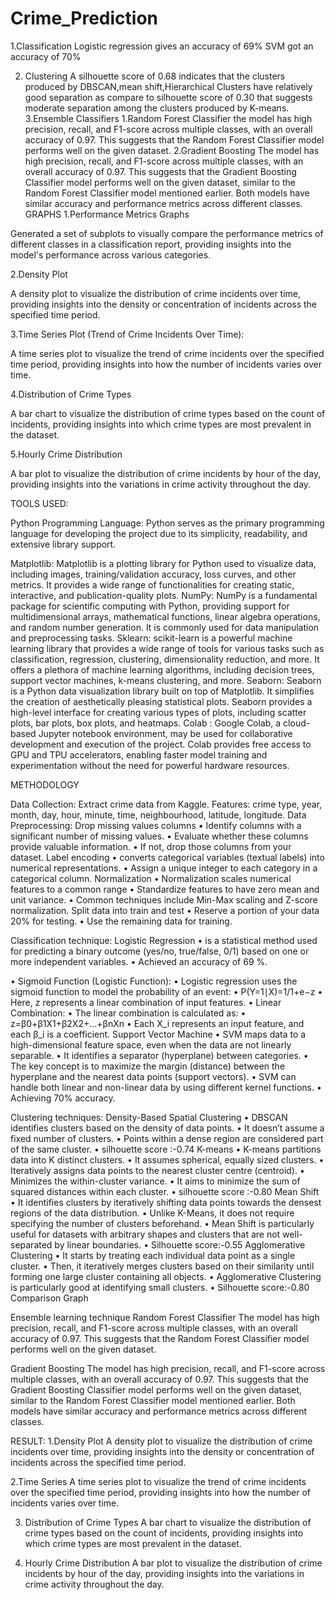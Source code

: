 # Crime_Prediction
1.Classification
Logistic regression gives an accuracy of 69% SVM got an accuracy of 70%

2. Clustering
A silhouette score of 0.68 indicates that the clusters produced by DBSCAN,mean shift,Hierarchical Clusters have relatively good separation as compare to silhouette score of 0.30 that suggests moderate separation among the clusters produced by K-means.
3.Ensemble Classifiers
1.Random Forest Classifier
the model has high precision, recall, and F1-score across multiple classes, with an overall accuracy of 0.97. This suggests that the Random Forest Classifier model performs well on the given dataset.
2.Gradient Boosting
The model has high precision, recall, and F1-score across multiple classes, with an overall accuracy of 0.97. This suggests that the Gradient Boosting Classifier model performs well on the given dataset, similar to the Random Forest Classifier model mentioned earlier. Both models have similar accuracy and performance metrics across different classes.
GRAPHS
1.Performance Metrics Graphs

Generated a set of subplots to visually compare the performance metrics of different classes in a classification report, providing insights into the model's performance across various categories.

2.Density Plot

A density plot to visualize the distribution of crime incidents over time, providing insights into the density or concentration of incidents across the specified time period.

3.Time Series Plot (Trend of Crime Incidents Over Time):

A time series plot to visualize the trend of crime incidents over the specified time period, providing insights into how the number of incidents varies over time.

4.Distribution of Crime Types

A bar chart to visualize the distribution of crime types based on the count of incidents, providing insights into which crime types are most prevalent in the dataset.

5.Hourly Crime Distribution

A bar plot to visualize the distribution of crime incidents by hour of the day, providing insights into the variations in crime activity throughout the day.

TOOLS USED:

Python Programming Language: 
Python serves as the primary programming language for developing the project due to its simplicity, readability, and extensive library support.

Matplotlib: 
Matplotlib is a plotting library for Python used to visualize data, including images, training/validation accuracy, loss curves, and other metrics. It provides a wide range of functionalities for creating static, interactive, and publication-quality plots.
NumPy: 
NumPy is a fundamental package for scientific computing with Python, providing support for multidimensional arrays, mathematical functions, linear algebra operations, and random number generation. It is commonly used for data manipulation and preprocessing tasks.
Sklearn:
scikit-learn is a powerful machine learning library that provides a wide range of tools for various tasks such as classification, regression, clustering, dimensionality reduction, and more. It offers a plethora of machine learning algorithms, including decision trees, support vector machines, k-means clustering, and more.
Seaborn:
Seaborn is a Python data visualization library built on top of Matplotlib. It simplifies the creation of aesthetically pleasing statistical plots. Seaborn provides a high-level interface for creating various types of plots, including scatter plots, bar plots, box plots, and heatmaps.
Colab : 
Google Colab, a cloud-based Jupyter notebook environment, may be used for collaborative development and execution of the project. Colab provides free access to GPU and TPU accelerators, enabling faster model training and experimentation without the need for powerful hardware resources.

METHODOLOGY

Data Collection:
Extract crime data from Kaggle.
Features: crime type, year, month, day, hour, minute, time, neighbourhood, latitude, longitude.
Data Preprocessing:
    Drop missing values columns
•	Identify columns with a significant number  of missing values. 
•	Evaluate whether these columns provide valuable information.
•	If not, drop those columns from your dataset.
     Label encoding
•	converts categorical variables (textual labels) into numerical representations.
•	Assign a unique integer to each category in a categorical column.
     Normalization
•	Normalization scales numerical features to a common range 
•	Standardize features to have zero mean and unit variance.
•	Common techniques include Min-Max scaling and Z-score normalization.
     Split data into train and test
•	Reserve a portion of your data 20% for testing.
•	Use the remaining data for training.

Classification technique:
Logistic Regression
•	is a statistical method used for predicting a binary outcome   (yes/no, true/false, 0/1) based on one or more independent variables.
•	Achieved an accuracy of 69 %. 

•	Sigmoid Function (Logistic Function):
•	Logistic regression uses the sigmoid function to model the probability of an event:
•	P(Y=1∣X)=1/1+e−z
•	Here, z represents a linear combination of input features.
•	Linear Combination:
•	The linear combination is calculated as:
•	z=β0+β1X1+β2X2+…+βnXn
•	Each X_i represents an input feature, and each β_i is a coefficient.
Support Vector Machine
•	SVM maps data to a high-dimensional feature space, even when the data are not linearly separable.
•	It identifies a separator (hyperplane) between categories.
•	The key concept is to maximize the margin (distance) between the hyperplane and the nearest data points (support vectors).
•	SVM can handle both linear and non-linear data by using different kernel functions.
•	Achieving 70% accuracy.

Clustering techniques:
Density-Based Spatial Clustering 
•	DBSCAN identifies clusters based on the density of data points.
•	It doesn’t assume a fixed number of clusters.
•	Points within a dense region are considered part of the same cluster.
•	silhouette score :-0.74
K-means
•	K-means partitions data into K distinct clusters.
•	It assumes spherical, equally sized clusters.
•	Iteratively assigns data points to the nearest cluster centre (centroid).
•	Minimizes the within-cluster variance.
•	It aims to minimize the sum of squared distances within each cluster.
•	silhouette score :-0.80
Mean Shift
•	It identifies clusters by iteratively shifting data points towards the densest regions of the data distribution.
•	Unlike K-Means, it does not require specifying the number of clusters beforehand.
•	Mean Shift is particularly useful for datasets with arbitrary shapes and clusters that are not well-separated by linear boundaries.
•	Silhouette score:-0.55
Agglomerative Clustering
•	It starts by treating each individual data point as a single cluster.
•	Then, it iteratively merges clusters based on their similarity until forming one large cluster containing all objects.
•	Agglomerative Clustering is particularly good at identifying small clusters.
•	Silhouette score:-0.80
Comparison Graph
 

Ensemble learning technique
Random Forest Classifier
The model has high precision, recall, and F1-score across multiple classes, with an overall accuracy of 0.97. This suggests that the Random Forest Classifier model performs well on the given dataset.














Gradient Boosting
The model has high precision, recall, and F1-score across multiple classes, with an overall accuracy of 0.97. This suggests that the Gradient Boosting Classifier model performs well on the given dataset, similar to the Random Forest Classifier model mentioned earlier. Both models have similar accuracy and performance metrics across different classes.
 













RESULT:
1.Density Plot
A density plot to visualize the distribution of crime incidents over time, providing insights into the density or concentration of incidents across the specified time period.
 
2.Time Series
A time series plot to visualize the trend of crime incidents over the specified time period, providing insights into how the number of incidents varies over time.


 
3. Distribution of Crime Types
A bar chart to visualize the distribution of crime types based on the count of incidents, providing insights into which crime types are most prevalent in the dataset.



4. Hourly Crime Distribution
A bar plot to visualize the distribution of crime incidents by hour of the day, providing insights into the variations in crime activity throughout the day.
 
